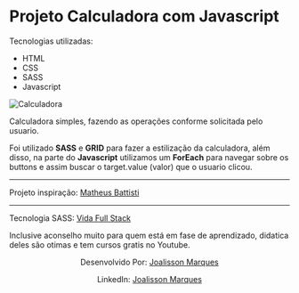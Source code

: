 <h1>Projeto Calculadora com Javascript</h1>

<div>
<p>Tecnologias utilizadas:</p>
  <ul>
    <li>HTML</li>
    <li>CSS</li>
    <li>SASS</li>
    <li>Javascript</li>
  </ul>
</div>

<div>

 ![Calculadora](https://user-images.githubusercontent.com/44754105/181627805-a2adb07a-7139-4b43-8090-68eb6045d47f.gif)

 <p>Calculadora simples, fazendo as operações conforme solicitada pelo usuario.</p>
 <p>Foi utilizado <strong>SASS</strong> e <strong>GRID</strong> para fazer a estilização da calculadora, além disso, na parte do <strong>Javascript</strong>
 utilizamos um <strong>ForEach</strong> para navegar sobre os buttons e assim buscar o target.value (valor) que o usuario clicou.</p>

 <hr>

<p>Projeto inspiração: <a href='https://www.youtube.com/watch?v=KCfaPZ2t2yA&t=1s&ab_channel=MatheusBattisti-HoradeCodar' target='_blank'>Matheus Battisti</a></p>

<hr>

<p>Tecnologia SASS: <a href='https://www.youtube.com/watch?v=vK8pDWF9ByI&list=PLMy95_4XE08OmaSd_GOLKNkqhoJFvg7w7&ab_channel=VidaFullStack' target='_blank'> Vida Full Stack</a></p>

<p>Inclusive aconselho muito para quem está em fase de aprendizado, didatica deles são otimas e tem cursos gratis no Youtube.</p>

</div>

<div>

<p align='center'>Desenvolvido Por: <a href='https://github.com/joalissonmarques'>Joalisson Marques</a></p>

<p align='center'>LinkedIn: <a href='https://www.linkedin.com/in/joalisson-marques-jgm/'>Joalisson Marques</a></p>

</div>

